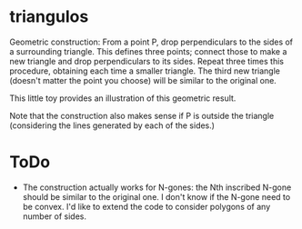 triangulos
==========

Geometric construction: From a point P, drop perpendiculars to the sides of a surrounding triangle. This defines three points; connect those to make a new triangle and drop perpendiculars to its sides. Repeat three times this procedure, obtaining each time a smaller triangle. The third new triangle (doesn't matter the point you choose) will be similar to the original one. 

This little toy provides an illustration of this geometric result.

Note that the construction also makes sense if P is outside the triangle (considering the lines generated by each of the sides.)

ToDo
====

* The construction actually works for N-gones: the Nth inscribed N-gone should be similar to the original one. I don't know if the N-gone need to be convex. I'd like to extend the code to consider polygons of any number of sides. 
